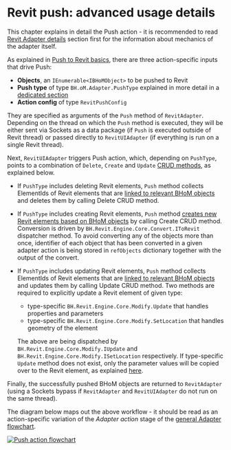 # Revit push: advanced usage details

This chapter explains in detail the Push action - it is recommended to read [Revit Adapter details](Revit-Adapter-Details) section first for the information about mechanics of the adapter itself.

As explained in [Push to Revit basics](Push-to-Revit-basics), there are three action-specific inputs that drive Push:
- **Objects**, an `IEnumerable<IBHoMObject>` to be pushed to Revit
- **Push type** of type `BH.oM.Adapter.PushType` explained in more detail in a [dedicated section](Push-types)
- **Action config** of type `RevitPushConfig`

They are specified as arguments of the `Push` method of `RevitAdapter`. Depending on the thread on which the `Push` method is executed, they will be either sent via Sockets as a data package (if `Push` is executed outside of Revit thread) or passed directly to `RevitUIAdapter` (if everything is run on a single Revit thread).

Next, `RevitUIAdapter` triggers Push action, which, depending on `PushType`, points to a combination of `Delete`, `Create` and `Update` [CRUD methods](https://github.com/BHoM/documentation/wiki/Adapter-Actions#the-crud-paradigm), as explained below. 

- If `PushType` includes deleting Revit elements, `Push` method collects ElementIds of Revit elements that are [linked to relevant BHoM objects](BHoM-vs-Revit-identity) and deletes them by calling Delete CRUD method.
- If `PushType` includes creating Revit elements, `Push` method [creates new Revit elements based on BHoM objects](Revit-BHoM-conversion#conversion-to-revit) by calling Create CRUD method. Conversion is driven by `BH.Revit.Engine.Core.Convert.IToRevit` dispatcher method. To avoid converting any of the objects more than once, identifier of each object that has been converted in a given adapter action is being stored in `refObjects` dictionary together with the output of the convert.
- If `PushType` includes updating Revit elements, `Push` method collects ElementIds of Revit elements that are [linked to relevant BHoM objects](BHoM-vs-Revit-identity) and updates them by calling Update CRUD method. Two methods are required to explicitly update a Revit element of given type:
    - type-specific `BH.Revit.Engine.Core.Modify.Update` that handles properties and parameters
    - type-specific `BH.Revit.Engine.Core.Modify.SetLocation` that handles geometry of the element
    
    The above are being dispatched by `BH.Revit.Engine.Core.Modify.IUpdate` and `BH.Revit.Engine.Core.Modify.ISetLocation` respectively. If type-specific `Update` method does not exist, only the parameter values will be copied over to the Revit element, as explained [here](https://github.com/BHoM/Revit_Toolkit/wiki/Handling-of-Parameters).

Finally, the successfully pushed BHoM objects are returned to `RevitAdapter` (using a Sockets bypass if `RevitAdapter` and `RevitUIAdapter` do not run on the same thread).

The diagram below maps out the above workflow - it should be read as an action-specific variation of the _Adapter action_ stage of the [general Adapter flowchart](Revit-Adapter-Details).

[![Push action flowchart](https://user-images.githubusercontent.com/26874773/78884885-f046b600-7a5b-11ea-9f5e-6d582dcfb889.png)](https://user-images.githubusercontent.com/26874773/78884885-f046b600-7a5b-11ea-9f5e-6d582dcfb889.png)